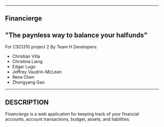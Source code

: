 ---------------------------------------------
Financierge
---------------------------------------------
"The paynless way to balance your halfunds"
---------------------------------------------
For CSCI310 project 2
By Team H
Developers:
* Christian Villa
* Christina Liang
* Edgar Lugo
* Jeffrey Vaudrin-McLean
* Rena Chen
* Zhongyang Gao

---------------------------------------------
DESCRIPTION
---------------------------------------------
Financierge is a web application for keeping track of your financial accounts, account transactions, budget, assets, and liabilities. 

